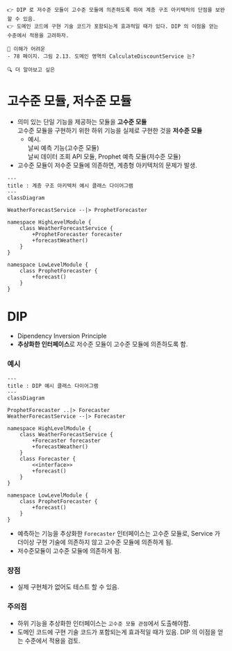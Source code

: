 ```
👉 DIP 로 저수준 모듈이 고수준 모듈에 의존하도록 하여 계층 구조 아키텍처의 단점을 보완할 수 있음.
👉 도메인 코드에 구현 기술 코드가 포함되는게 효과적일 때가 있다. DIP 의 이점을 얻는 수준에서 적용을 고려하자.
```

```
🤔 이해가 어려운
- 78 페이지. 그림 2.13. 도메인 영역의 CalculateDiscountService 는?

🔍 더 알아보고 싶은
```

# 고수준 모듈, 저수준 모듈
- 의미 있는 단일 기능을 제공하는 모듈을 <b>고수준 모듈</b> </br>고수준 모듈을 구현하기 위한 하위 기능을 실제로 구현한 것을 <b>저수준 모듈</b>
    - 예시. <br>날씨 예측 기능(고수준 모듈) </br> 날씨 데이터 조회 API 모듈, Prophet 예측 모듈(저수준 모듈)
- 고수준 모듈이 저수준 모듈에 의존하면, 계층형 아키텍처의 문제가 발생.

```mermaid
---
title : 계층 구조 아키텍처 예시 클래스 다이어그램
---
classDiagram

WeatherForecastService --|> ProphetForecaster

namespace HighLevelModule {
    class WeatherForecastService {
        +ProphetForecaster forecaster
        +forecastWeather()
    }
}

namespace LowLevelModule {
    class ProphetForecaster {
        +forecast()
    }
}
```

# DIP
- Dipendency Inversion Principle
- <b>추상화한 인터페이스</b>로 저수준 모듈이 고수준 모듈에 의존하도록 함.

### 예시
```mermaid
---
title : DIP 예시 클래스 다이어그램
---
classDiagram

ProphetForecaster ..|> Forecaster
WeatherForecastService --|> Forecaster

namespace HighLevelModule {
    class WeatherForecastService {
        +Forecaster forecaster
        +forecastWeather()
    }
    class Forecaster {
        <<interface>>
        +forecast()
    }
}

namespace LowLevelModule {
    class ProphetForecaster {
        +forecast()
    }
}
```

- 예측하는 기능을 추상화한 `Forecaster` 인터페이스는 고수준 모듈로, Service 가 더이상 구현 기술에 의존하지 않고 고수준 모듈에 의존하게 됨.
- 저수준모듈이 고수준 모듈에 의존하게 됨.

### 장점
- 실제 구현체가 없어도 테스트 할 수 있음.

### 주의점
- 하위 기능을 추상화한 인터페이스는 `고수준 모듈 관점`에서 도출해야함.
- 도메인 코드에 구현 기술 코드가 포함되는게 효과적일 때가 있음. DIP 의 이점을 얻는 수준에서 적용을 검토.
